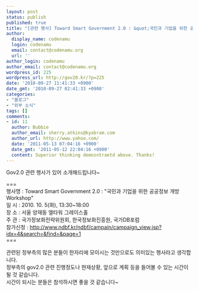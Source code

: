 ```yaml
---
layout: post
status: publish
published: true
title: "[관련 행사] Toward Smart Government 2.0 : &quot;국민과 기업을 위한 공공정보 개방 Workshop&quot;"
author:
  display_name: codenamu
  login: codenamu
  email: contact@codenamu.org
  url: ''
author_login: codenamu
author_email: contact@codenamu.org
wordpress_id: 225
wordpress_url: http://gov20.kr/?p=225
date: '2010-09-27 11:41:33 +0900'
date_gmt: '2010-09-27 02:41:33 +0900'
categories:
- "블로그"
- "외부 소식"
tags: []
comments:
- id: 11
  author: Bubbie
  author_email: sherry.atkins@kyabram.com
  author_url: http://www.yahoo.com/
  date: '2011-05-13 07:04:16 +0900'
  date_gmt: '2011-05-12 22:04:16 +0900'
  content: Superior thinking demosntraetd above. Thanks!
---
```

<p>Gov2.0 관련 행사가 있어 소개해드립니다~</p>
<p>===<br />
행사명 : Toward Smart Government 2.0 : "국민과 기업을 위한 공공정보 개방 Workshop"<br />
일 시 : 2010. 10. 5(화), 13:30~18:00<br />
장 소 : 서울 양재동 엘타워 그레이스홀<br />
주 관 : 국가정보화전략위원회, 한국정보화진흥원, 국가DB포럼<br />
참가신청 : <a href="http://www.ndbf.kr/ndbf/campain/campaign_view.jsp?idx=4&amp;search=&amp;find=&amp;page=1">http://www.ndbf.kr/ndbf/campain/campaign_view.jsp?idx=4&amp;search=&amp;find=&amp;page=1</a><br />
===</p>
<p>관련된 정부측의 많은 분들이 한자리에 모이시는 것만으로도 의미있는 행사라고 생각합니다.<br />
정부측의 gov2.0 관련 진행정도나 현재상황, 앞으로 계획 등을 들어볼 수 있는 시간이 될 것 같습니다.<br />
시간이 되시는 분들은 참석하시면 좋을 것 같습니다~</p>
